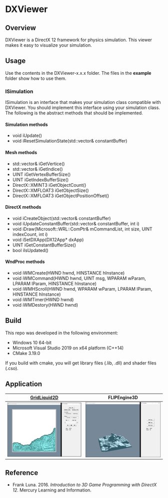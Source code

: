 # DXViewer
## Overview
DXViewer is a DirectX 12 framework for physics simulation. This viewer makes it easy to visualize your simulation.

## Usage
Use the contents in the DXViewer-x.x.x folder. The files in the **example** folder show how to use them.

### ISimulation
ISimulation is an interface that makes your simulation class compatible with DXViewer. You should implement this interface using your simulation class. The following is the abstract methods that should be implemented.

#### Simulation methods
* void iUpdate()
* void iResetSimulationState(std::vector<ConstantBuffer>& constantBuffer)

#### Mesh methods
* std::vector<Vertex>& iGetVertice()
* std::vector<unsigned int>& iGetIndice()
* UINT iGetVertexBufferSize()
* UINT iGetIndexBufferSize()
* DirectX::XMINT3 iGetObjectCount()
* DirectX::XMFLOAT3 iGetObjectSize()
* DirectX::XMFLOAT3 iGetObjectPositionOffset()
  
#### DirectX methods
* void iCreateObject(std::vector<ConstantBuffer>& constantBuffer)
* void iUpdateConstantBuffer(std::vector<ConstantBuffer>& constantBuffer, int i)
* void iDraw(Microsoft::WRL::ComPtr<ID3D12GraphicsCommandList>& mCommandList, int size, UINT indexCount, int i)
* void iSetDXApp(DX12App* dxApp)
* UINT iGetConstantBufferSize()
* bool iIsUpdated()

#### WndProc methods
* void iWMCreate(HWND hwnd, HINSTANCE hInstance)
* void iWMCommand(HWND hwnd, UINT msg, WPARAM wParam, LPARAM lParam, HINSTANCE hInstance)
* void iWMHScroll(HWND hwnd, WPARAM wParam, LPARAM lParam, HINSTANCE hInstance)
* void iWMTimer(HWND hwnd)
* void iWMDestory(HWND hwnd)

## Build
This repo was developed in the following environment:
* Windows 10 64-bit
* Microsoft Visual Studio 2019 on x64 platform (C++14)
* CMake 3.19.0

If you build with cmake, you will get library files (.lib, .dll) and shader files (.cso).
  
## Application
<a href="https://github.com/jklee95/GridLiquid2D" target="_blank">GridLiquid2D</a>|FLIPEngine3D
:---:|:---:
[<img src="docs/images/gridliquid2d.png" width="100%" height="100%">](https://github.com/jklee95/GridLiquid2D)|<img src="docs/images/flipengine3d.png" width="100%" height="100%">


## Reference
* Frank Luna. 2016. _Introduction to 3D Game Programming with DirectX 12_. Mercury Learning and Information.
